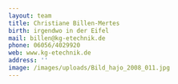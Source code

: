 ```yaml
---
layout: team
title: Christiane Billen-Mertes
birth: irgendwo in der Eifel
mail: billen@kg-etechnik.de
phone: 06056/4029920
web: www.kg-etechnik.de
address: ''
image: /images/uploads/Bild_hajo_2008_011.jpg
---
```


 